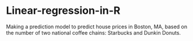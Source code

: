 # Linear-regression-in-R

Making a prediction model to predict house prices in Boston, MA, based on the number of two national coffee chains: Starbucks and Dunkin Donuts.
